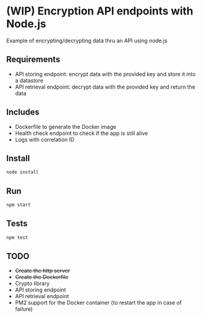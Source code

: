 # (WIP) Encryption API endpoints with Node.js

Example of encrypting/decrypting data thru an API using node.js

## Requirements

- API storing endpoint: encrypt data with the provided key and store it into a datastore
- API retrieval endpoint: decrypt data with the provided key and return the data

## Includes

- Dockerfile to generate the Docker image
- Health check endpoint to check if the app is still alive
- Logs with correlation ID

## Install

``` bash
node install
```

## Run

``` bash
npm start
```

## Tests

``` bash
npm test
```

## TODO

- ~~Create the http server~~
- ~~Create the Dockerfile~~
- Crypto library
- API storing endpoint
- API retrieval endpoint
- PM2 support for the Docker container (to restart the app in case of failure)